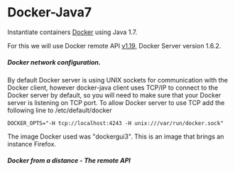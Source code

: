 # Docker-Java7
Instantiate containers [Docker](http://docs.docker.io/ "Docker") using Java 1.7.

For this we will use Docker remote API [v1.19](https://github.com/docker/docker/blob/master/docs/reference/api/docker_remote_api_v1.19.md), Docker Server version 1.6.2.

##### Docker network configuration.

By default Docker server is using UNIX sockets for communication with the Docker client, however docker-java
client uses TCP/IP to connect to the Docker server by default, so you will need to make sure that your Docker server is
listening on TCP port. To allow Docker server to use TCP add the following line to /etc/default/docker

    DOCKER_OPTS="-H tcp://localhost:4243 -H unix:///var/run/docker.sock"

The image Docker used was "dockergui3". This is an image that brings an instance Firefox.

##### Docker from a distance - The remote API



